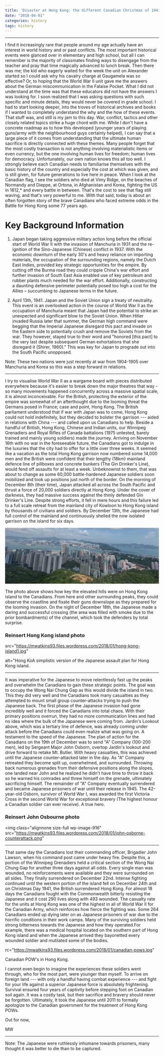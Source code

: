 ```yaml
---
title: 'Disaster at Hong Kong: the different Canadian Christmas of 1941'
date: "2018-04-01"
categories: history
tags: history
---
```


---

I find it increasingly rare that people around my age actually have an interest in world history and or past conflicts. The most important historical events were glanced over in elementary and high school, but all I can remember is the majority of classmates finding ways to disengage from the teacher and pray that time magically advanced to lunch break. Then there was me; the kid who eagerly waited for the week the unit on Alexander started so I could ask why his cavalry charge at Gaugamela was so effective? Or, to hoping that the World War II unit gave me the answers about the German miscommunication in the Falaise Pocket. What I did not understand at the time was that these educators did not have the answers I was looking for. I soon realized that I was asking questions with such specific and minute details, they would never be covered in grade school. I had to start looking deeper, into the troves of historical archives and books if I wanted to completely understand the why and the how of these events. That stuff was, and still is my jam to this day. War, conflict, tactics and other closely related topics strike a huge chord with me. While I don't have a concrete roadmap as to how this developed (younger years of playing guns/army with the neighbourhood guys certainly helped), I can say that a large piece of it comes from understanding that the ultimate human sacrifice is directly connected with these themes. Many people forget that the most costly transaction is not anything involving materialistic items or even currency, but the one involving human lives for freedom; human lives for democracy. Unfortunately, our own nation knows this all too well. I strongly believe each Canadian needs to familiarise themselves with the basic history of the country and especially the cost at which was given, and is still given, for future generations to live here in peace. When I look at the Canadian flag, I see the soldiers who died at Vimy Ridge, on the beaches of Normandy and Dieppe, at Ortona, in Afghanistan and Korea, fighting the US in 1812,* and every battle in between. That's the cost to see that flag still waving, and that's very powerful to me. With that said, today is about an often forgotten story of the brave Canadians who faced extreme odds in the Battle for Hong Kong some 77 years ago.

# Key Background Information

1. Japan began taking aggressive military action long before the official start of World War II with the invasion of Manchuria in 1931 and the re-ignition of the Sino-Japanese (Chinese) conflict in 1937. With the economic downturn of the early 30's and heavy reliance on importing materials, the occupation of the surrounding regions, namely the Dutch East Indies, provided key strategic opportunities for the empire. By cutting off the Burma road they could cripple China's war effort and further invasion of South East Asia enabled use of key petroleum and rubber plants much needed for the war effort. Additionally, constructing a daunting defensive perimeter potentially posed too high a cost for the Allies – succumbing to Japanese terms in the future.

2. April 13th, 1941. Japan and the Soviet Union sign a treaty of neutrality. This event is an overlooked action in the course of World War II as the occupation of Manchuria meant that Japan had the potential to strike an unexpected and significant blow to the Soviet Union. When Hitler invaded Russia later that summer, the German high command were begging that the Imperial Japanese disregard this pact and invade on the Eastern side to potentially crush and remove the Soviets from the war. They however, stayed true to their word and "honored [this pact] to the very last despite subsequent German exhortations that she disregard it (Shirer, 1960)." This was key for Japan to prograde out into the South Pacific unopposed.

Note: These two nations were just recently at war from 1904-1905 over Manchuria and Korea so this was a step forward in relations.

---

I try to visualise World War II as a wargame board with pieces distributed everywhere because it's easier to break down the major theatres that way - so many movements happened concurrently across a massive spatial scale, it is almost inconceivable. For the British, protecting the exterior of the empire was somewhat of an afterthought due to the looming threat the Germans posed in France; case and point, Hong Kong. The British parliament understood that if war with Japan was to come, Hong Kong could not hold indefinitely, but they decided to bolster the garrison --- aided in relations with China --- and called upon us Canadians to help. Beside a handful of British, Hong Kong, Chinese and Indian units, our Winnipeg Grenadiers and Royal Rifles of Canada battalions (1975 untested, barely trained and mainly young soldiers) made the journey. Arriving on November 16th with no war in the foreseeable future, the Canadians got to indulge in the luxuries that the city had to offer for a little over three weeks. It seemed like a vacation as the total Hong Kong garrison now numbered some 14,000 men and the British were confident that their lengthy (18km) mainland defence line of pillboxes and concrete bunkers (The Gin Drinker's Line), would fend off assaults for at least a week. Unbeknownst to them, that was about to change as some 60,000 battle-hardened Japanese soldiers soon mobilized and took up positions just north of the border. On the morning of December 8th (their time), Japan attacked all across the South Pacific and thrust a force of 20,000 soldiers directly at Hong Kong. Under the cover of darkness, they had massive success against the thinly defended Gin Drinker's Line. Despite strong efforts, it fell in mere hours and this failure led to a full scale retreat from the mainland city of Kowloon to Hong Kong island by thousands of civilians and soldiers. By December 13th, the Japanese had full control of the mainland and continuously shelled the now isolated garrison on the island for six days. 

![](/static/invasion-from-cdn-perspective.png)



The photo above shows how key the elevated hills were on Hong Kong island to the Canadians. From here and other surrounding peaks, they could observe the coastline and fixate their guns downslope as they prepared for the looming invasion. On the night of December 18th, the Japanese made a daring and successful crossing (the area was filled with smoke due to the prior bombardments) of the channel, which took the defenders by total surprise.

### Reinsert Hong Kong island photo

src="https://mwatkins93.files.wordpress.com/2018/01/hong-kong-island1.jpg"
 
alt="Hong KoA simplistic version of the Japanese assault plan for Hong Kong island.   

---
It was imperative for the Japanese to move relentlessly fast up the peaks and overwhelm the Canadians to gain these strategic points. The goal was to occupy the Wong Nai Chung Gap as this would divide the island in two. This they did very well and the Canadians took many casualties as they attempted to mount small group counter-attacks trying to push the Japanese back. The first phase of the Japanese invasion had gone incredibly well and it forced the Canadians into total chaos. With their primary positions overrun, they had no more communication lines and had no idea where the bulk of the Japanese were coming from. Jardin's Lookout above, which was a tertiary line of defence, was already coming under attack before the Canadians could even realize what was going on. A testament to the speed of the Japanese. The plan of action for the Canadians on the 19th of December was to send "A" Company (100-200 men), led by Sergeant Major John Osborn, overtop Jardin's lookout and drive forward to retake Mt. Butler. With heavy casualties, this was achieved until the Japanese counter-attacked later in the day. As "A" Company retreated they become split up, overwhelmed, and surrounded. Throwing back numerous grenades from their defensive positions along the slopes, one landed near John and he realized he didn't have time to throw it back so he warned his comrades and threw himself on the grenade, ultimately sacrificing himself. The remainder of "A" Company eventually surrendered and became Japanese prisoners of war until their release in 1945. The 42-year-old Osborn, survivor of World War I, was awarded the first Victoria Cross in the second World War for exceptional bravery (The highest honour a Canadian soldier can ever receive). A true hero.

### Reinsert John Osbourne photo
</span>  <img class="alignnone size-full wp-image-916" src="https://mwatkins93.files.wordpress.com/2018/01/john-osborne-counterattack.png"

---
That same day the Canadians lost their commanding officer, Brigadier John Lawson, when his command post came under heavy fire. Despite this, a portion of the Winnipeg Grenadiers held a critical section of the Wong Nai Chung Gap for another three days against all odds. Every single man was wounded, no reinforcements were available and they were surrounded on all sides. They finally surrendered on December 22nd. Intense fighting continued until the western portion of the island fell on December 24th and on Christmas Day 1941, the British surrendered Hong Kong. For almost 18 days the Canadians fought with the Commonwealth bitterly resisting the Japanese and it cost 290 lives along with 493 wounded. The casualty rate for the units at Hong Kong was one of the highest in all of World War II for the Canadian Army, which reinforces how fierce the fighting was. Some 264 Canadians ended up dying later on as Japanese prisoners of war due to the horrific conditions in their work camps. Many of the surviving soldiers held strong bitterness towards the Japanese and how they operated.For example, there was a medical hospital located on the southern part of Hong Kong island and when the Japanese arrived they bayonetted every wounded soldier and mutilated some of the bodies.

rc="https://mwatkins93.files.wordpress.com/2018/01/canadian-pows.jpg"

Canadian POW's in Hong Kong.


I cannot even begin to imagine the experiences these soldiers went through, who for the most part, were younger than myself. To arrive on foreign land --- with only a handful having combat experience --- and fight for your life against a superior Japanese force is absolutely frightening. Survival ensured four years of captivity before stepping foot on Canadian soil again. It was a costly task, but their sacrifice and bravery should never be forgotten. Ultimately, It took the Japanese until 2011 to formally apologize to the Canadian government for the treatment of Hong Kong POWs. 

Out for now,

MW

---

Note: The Japanese were ruthlessly inhumane towards prisoners, many thought it was better to die than to be captured.